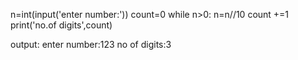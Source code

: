 n=int(input('enter number:'))
count=0
while n>0:
    n=n//10
    count +=1
print('no.of digits',count)


output:
enter number:123
no of digits:3
